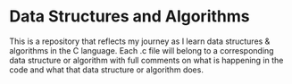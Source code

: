 # Data Structures and Algorithms
This is a repository that reflects my journey as I learn data structures & algorithms in the C language.
Each .c file will belong to a corresponding data structure or algorithm with full comments on what is happening in the code and what that data structure or algorithm does.